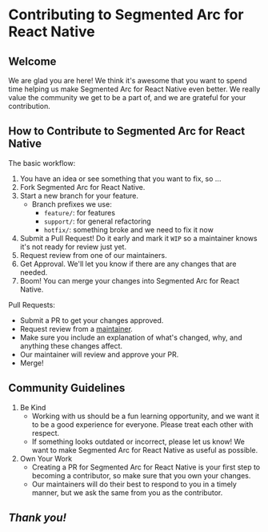 # Contributing to Segmented Arc for React Native

## Welcome

We are glad you are here! We think it's awesome that you want to spend time helping us make Segmented Arc for React Native even better. We really value the community we get to be a part of, and we are grateful for your contribution.

## How to Contribute to Segmented Arc for React Native

The basic workflow:

1. You have an idea or see something that you want to fix, so ...
2. Fork Segmented Arc for React Native.
3. Start a new branch for your feature.
   - Branch prefixes we use:
     - `feature/`: for features
     - `support/`: for general refactoring
     - `hotfix/`: something broke and we need to fix it now
4. Submit a Pull Request! Do it early and mark it `WIP` so a maintainer knows it's not ready for review just yet.
5. Request review from one of our maintainers.
6. Get Approval. We'll let you know if there are any changes that are needed.
7. Boom! You can merge your changes into Segmented Arc for React Native.

Pull Requests:

- Submit a PR to get your changes approved.
- Request review from a [maintainer](MAINTAINERS.md).
- Make sure you include an explanation of what's changed, why, and anything these changes affect.
- Our maintainer will review and approve your PR.
- Merge!

## Community Guidelines

1. Be Kind
   - Working with us should be a fun learning opportunity, and we want it to be a good experience for everyone. Please treat each other with respect.
   - If something looks outdated or incorrect, please let us know! We want to make Segmented Arc for React Native as useful as possible.
2. Own Your Work
   - Creating a PR for Segmented Arc for React Native is your first step to becoming a contributor, so make sure that you own your changes.
   - Our maintainers will do their best to respond to you in a timely manner, but we ask the same from you as the contributor.

## _Thank you!_
